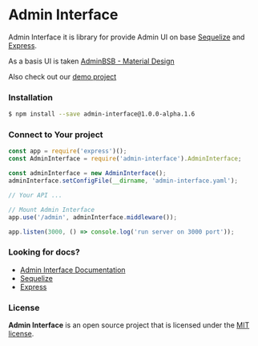 # Admin Interface

Admin Interface it is library for provide Admin UI on base [Sequelize](https://www.npmjs.com/package/sequelize) and [Express](https://www.npmjs.com/package/express).

As a basis UI is taken [AdminBSB - Material Design](https://github.com/gurayyarar/AdminBSBMaterialDesign)

Also check out our [demo project](https://github.com/admin-interface/admin-interface-demo)

### Installation
```bash
$ npm install --save admin-interface@1.0.0-alpha.1.6
```

### Connect to Your project
```javascript
const app = require('express')();
const AdminInterface = require('admin-interface').AdminInterface;

const adminInterface = new AdminInterface();
adminInterface.setConfigFile(__dirname, 'admin-interface.yaml');

// Your API ...

// Mount Admin Interface
app.use('/admin', adminInterface.middleware());

app.listen(3000, () => console.log('run server on 3000 port'));
```

### Looking for docs?
* [Admin Interface Documentation](https://github.com/admin-interface/admin-interface/wiki)
* [Sequelize](http://docs.sequelizejs.com/)
* [Express](https://expressjs.com/en/4x/api.html)

### License
**Admin Interface** is an open source project that is licensed under the [MIT license](http://opensource.org/licenses/MIT).